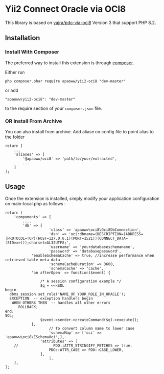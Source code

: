 Yii2 Connect Oracle via OCI8
============================

This library is based on  [yajra/pdo-via-oci8](https://github.com/yajra/pdo-via-oci8) Version 3 that support PHP 8.2.

Installation
------------

### Install With Composer

The preferred way to install this extension is through [composer](http://getcomposer.org/download/).

Either run

```
php composer.phar require apaoww/yii2-oci8 "dev-master"
```

or add

```
"apaoww/yii2-oci8": "dev-master"
```

to the require section of your `composer.json` file.

### OR Install From Archive
You can also install from archive. Add aliase on config file to point alias to the folder
```
return [
    ...
    'aliases' => [
        '@apaoww/oci8' => 'path/to/your/extracted',
        ...
    ]
];
```

Usage
-----

Once the extension is installed, simply modify your application configuration on main-local.php as follows :

```
return [	
	'components' => [
		....
		'db' => [
                    'class' => 'apaoww\oci8\Oci8DbConnection',
                    'dsn' => 'oci:dbname=(DESCRIPTION=(ADDRESS=(PROTOCOL=TCP)(HOST=127.0.0.1)(PORT=1521))(CONNECT_DATA=(SID=xe)));charset=AL32UTF8;',
                    'username' => 'yourdatabaseschemaname',
                    'password' => 'databasepassword',
		    'enableSchemaCache' => true, //increase performance when retrieved table meta data
            	    'schemaCacheDuration' => 3600,
            	    'schemaCache' => 'cache',
		    'on afterOpen' => function($event) {

                /* A session configuration example */
                $q = <<<SQL
begin
  dbms_session.set_role('NAME_OF_YOUR_ROLE_IN_ORACLE');
  EXCEPTION  -- exception handlers begin
   WHEN OTHERS THEN  -- handles all other errors
      ROLLBACK;
end;
SQL;
                $event->sender->createCommand($q)->execute();
            },
                    // To convert column name to lower case
                    'schemaMap' => ['oci' => 'apaoww\oci8\ESchemaOci',],
    			'attributes' => [
	//                PDO::ATTR_STRINGIFY_FETCHES => true,
			        PDO::ATTR_CASE => PDO::CASE_LOWER,
			    ],
	                ],
	],
];
```

